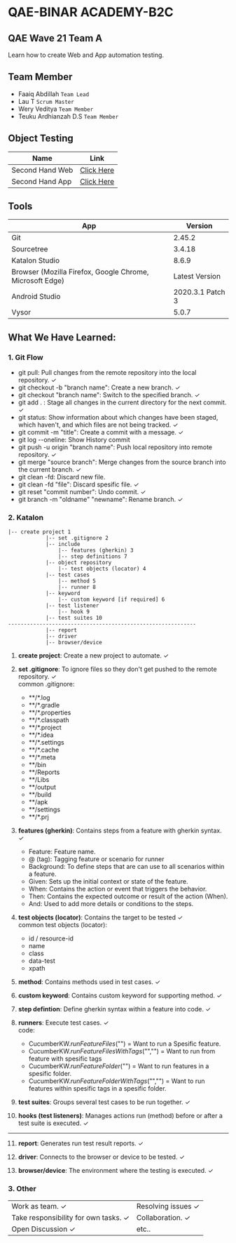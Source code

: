 # QAE-BINAR ACADEMY-B2C


## QAE Wave 21 Team A

Learn how to create Web and App automation testing.


## Team Member
- Faaiq Abdillah `Team Lead`
- Lau T	`Scrum Master`
- Wery Veditya `Team Member`
- Teuku Ardhianzah D.S `Team Member`



## Object Testing

| Name           | Link                                                                                 |
| ------------   | ------------------------------------------------------------                         |
|Second Hand Web | [Click Here](https://secondhand.binaracademy.org/)                                   |
|Second Hand App | [Click Here](https://drive.google.com/file/d/1bXcd7Cm2BySiUjCs6xNbBLLgA-mAT1Hg/view) |



## Tools
| App                                                      | Version           |
| ------------                                             | ----------------  |
| Git                                                      | 2.45.2            |
|Sourcetree                                                | 3.4.18            |
| Katalon Studio                                           | 8.6.9             |
| Browser (Mozilla Firefox, Google Chrome, Microsoft Edge) | Latest Version    |
| Android Studio                                           |  2020.3.1 Patch 3 |
| Vysor                                                    | 5.0.7             |

## What We Have Learned:


### 1. Git Flow

 - git pull: Pull changes from the remote repository into the local repository. &#10003;
 - git checkout -b "branch name": Create a new branch. &#10003;
 - git checkout "branch name": Switch to the specified branch. &#10003;
 - git add . : Stage all changes in the current directory for the next commit. &#10003;
 - git status: Show information about which changes have been staged, which haven't, and which files are not being tracked. &#10003;
 - git commit -m "title": Create a commit with a message. &#10003;
 - git log --oneline: Show History commit
 - git push -u origin "branch name": Push local repository into remote repository. &#10003;
 - git merge "source branch": Merge changes from the source branch into the current branch. &#10003;
 - git clean -fd: Discard new file. 
 - git clean -fd "file": Discard spesific file. &#10003;
 - git reset "commit number": Undo commit. &#10003;
 - git branch -m "oldname" "newname": Rename branch. &#10003;




### 2. Katalon
```
|-- create project 1
		    |-- set .gitignore 2
            |-- include
                |-- features (gherkin) 3
                |-- step definitions 7
		    |-- object repository
                |-- test objects (locator) 4
            |-- test cases
                |-- method 5
                |-- runner 8
            |-- keyword
                |-- custom keyword [if required] 6
            |-- test listener
                |-- hook 9
            |-- test suites 10
------------------------------------------------------------
            |-- report
            |-- driver
            |-- browser/device
```

1. **create project**: Create a new project to automate. &#10003;
2. **set .gitignore**: To ignore files so they don't get pushed to the remote repository. &#10003;
    <br>
    common .gitignore:
    - **/*.log
    - **/*.gradle
    - **/*.properties
    - **/*.classpath
    -  **/*.project
    - **/*.idea
    - **/*.settings
    - **/*.cache
    - **/*.meta
    - **/bin
    - **/Reports
    - **/Libs
    - **/output
    - **/build
    - **/apk
    - **/settings
    - **/*.prj

3. **features (gherkin)**: Contains steps from a feature with gherkin syntax. &#10003;
    <br>
    - Feature: Feature name.
    - @ (tag): Tagging feature or scenario for runner
    - Background: To define steps that are can use to all scenarios within a feature.
    - Given: Sets up the initial context or state of the feature.
    - When: Contains the action or event that triggers the behavior.
    - Then: Contains the expected outcome or result of the action (When).
    - And: Used to add more details or conditions to the steps.

4. **test objects (locator)**: Contains the target to be tested &#10003;
    <br>
    common test objects (locator):
    - id / resource-id
    - name
    - class
    - data-test
    - xpath

5. **method**: Contains methods used in test cases. &#10003;

6. **custom keyword**: Contains custom keyword for supporting method. &#10003;

7. **step defintion**: Define gherkin syntax within a feature into code. &#10003;

8. **runners**: Execute test cases. &#10003;
    <br>
    code:
    - CucumberKW.*runFeatureFiles*("") = Want to run a Spesific feature.
    - CucumberKW.*runFeatureFilesWithTags*("","") = Want to run from feature with spesific tags
    - CucumberKW.*runFeatureFolder*("") = Want to run features in a spesific folder.
    - CucumberKW.*runFeatureFolderWithTags*("","") = Want to run features within spesific tags in a spesific folder.


9. **test suites**: Groups several test cases to be run together. &#10003;

10. **hooks (test listeners)**: Manages actions run (method) before or after a test suite is executed. &#10003;
----------------------------------------------------------------
11. **report**: Generates run test result reports. &#10003;

12. **driver**: Connects to the browser or device to be tested. &#10003;

13. **browser/device**: The environment where the testing is executed. &#10003;






### 3. Other

|                                             |                          |
| ------------                                | -------------------------|
| Work as team. &#10003;                      | Resolving issues &#10003;|
| Take responsibility for own tasks. &#10003; | Collaboration. &#10003;  |
|Open Discussion &#10003;                     | etc..                    |

